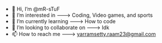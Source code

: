 - 👋 Hi, I’m @mR-sTuF
- 👀 I’m interested in ---> Coding, Video games, and sports
- 🌱 I’m currently learning ---> How to code
- 💞️ I’m looking to collaborate on ---> Idk
- 📫 How to reach me ---> yarramsetty.raam23@gmail.com

<!---
mR-sTuF/mR-sTuF is a ✨ special ✨ repository because its `README.md` (this file) appears on your GitHub profile.
You can click the Preview link to take a look at your changes.
--->
